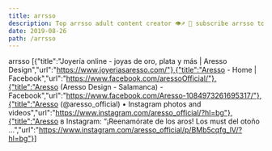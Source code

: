 ```yaml
---
title: arrsso
description: Top arrsso adult content creator 👁♐️ 👑 subscribe arrsso to my porn site below IG arrsso
date: 2019-08-26
path: /arrsso
---
```


arrsso
[{"title":"Joyería online - joyas de oro, plata y más | Aresso Design","url":"https://www.joyeriasaresso.com/"},{"title":"Aresso - Home | Facebook","url":"https://www.facebook.com/aressoOfficial/"},{"title":"Aresso (Aresso Design - Salamanca) - Facebook","url":"https://www.facebook.com/Aresso-1084973261695317/"},{"title":"Aresso (@aresso_official) • Instagram photos and videos","url":"https://www.instagram.com/aresso_official/?hl=bg"},{"title":"Aresso в Instagram: “¡Reenamórate de los aros! Los must del otoño ...","url":"https://www.instagram.com/aresso_official/p/BMb5cqfg_lV/?hl=bg"}]

